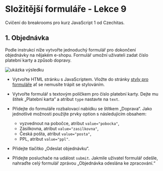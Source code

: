 # Složitější formuláře - Lekce 9

Cvičení do breakrooms pro kurz JavaScript 1 od Czechitas.

## 1. Objednávka

Podle instrukcí níže vytvořte jednoduchý formulář pro dokončení objednávky na nějakém e-shopu. Formulář umožní uživateli zadat číslo platební karty a způsob dopravy.

![ukázka výsledku](https://kodim.cz/cms/assets/kurzy/javascript-vyuka/js-1/udalosti-formulare/cv-slozitejsi-formulare/cvlekce%3Eobjednavka/objednavka.gif)

- Vytvořte HTML stránku s JavaScriptem. Vložte do stránky [styly pro formuláře](https://raw.githubusercontent.com/Czechitas-podklady-WEB/formulare/main/style.css) ať se nemusíte trápit se stylováním.

- Vytvořte formulář s textovým políčkem pro číslo platební karty. Dejte mu štítek „Platební karta“ a atribut `type` nastavte na `text`.

- Přidejte do formuláře rozbalovací nabídku se štítkem „Doprava“. Jako jednotlivé možnosti použijte prvky option s následujícím obsahem:

  - vyzvednout na pobočce, atribut `value="pobocka"`,
  - Zásilkovna, atribut `value="zasilkovna"`,
  - Česká pošta, atribut `value="posta"`,
  - PPL, atribut `value="ppl"`.

- Přidejte tlačítko „Odeslat objednávku“.

- Přidejte posluchače na událost `submit`. Jakmile uživatel formulář odešle, nahraďte celý formulář zprávou „Objednávka odeslána ke zpracování.“